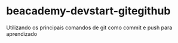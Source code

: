 # beacademy-devstart-gitegithub
Utilizando os principais comandos de git como commit e push para aprendizado